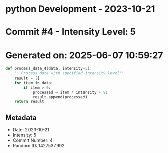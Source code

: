 ﻿# python Development - 2023-10-21
# Commit #4 - Intensity Level: 5
# Generated on: 2025-06-07 10:59:27
```python
def process_data_4(data, intensity=5):
    '''Process data with specified intensity level'''
    result = []
    for item in data:
        if item > 0:
            processed = item * intensity + 91
            result.append(processed)
    return result
```
## Metadata
- Date: 2023-10-21
- Intensity: 5
- Commit Number: 4
- Random ID: 1427537992
